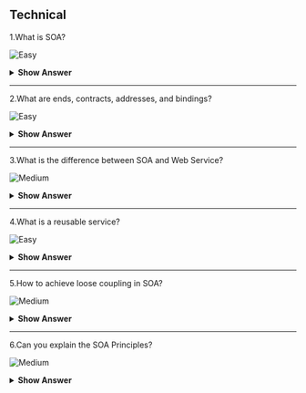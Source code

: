 ## Technical

1.What is SOA?

![Easy](https://raw.githubusercontent.com/revaturelabs/interviewquestions/aef8eff919a3b083089641381ed9a9101ed21fba/ComplexityTags/simple%20(2).svg)

<details markdown="1"> <summary> <b> Show Answer </b> </summary>

<blockquote markdown="1"> 

SOA is an architecture for building applications using reusable, interoperable services which have well-defined business functionalities and can be orchestrated to achieve a specific functionality by utilizing them together.

</blockquote>

</details>

---

2.What are ends, contracts, addresses, and bindings?

![Easy](https://raw.githubusercontent.com/revaturelabs/interviewquestions/aef8eff919a3b083089641381ed9a9101ed21fba/ComplexityTags/simple%20(2).svg)

<details markdown="1"> <summary> <b> Show Answer </b> </summary>

<blockquote markdown="1"> 

- The service can be made available to clients from different ends.All these services must be exposed through one of these ends.

The end will consist of the following:

- **Contract**: It is an agreement that is agreed upon between two parties.It defines how clients are expected to communicate.It specifies the different parameters and returns values that are to be used.
- **Address**: This specifies where a user can find a service.There is an address URL that points to the location of services.
- **Binding**: This determines how to access the end.It specifies the process for communication and how it is to be done.

</blockquote>

</details>

---

3.What is the difference between SOA and Web Service?

![Medium](https://raw.githubusercontent.com/revaturelabs/interviewquestions/aef8eff919a3b083089641381ed9a9101ed21fba/ComplexityTags/Medium%20(2).svg)

<details markdown="1"> <summary> <b> Show Answer </b> </summary>

<blockquote markdown="1"> 

Service Oriented Architecture, as the name says is an architectural concept which focuses on having different services communicating with each other to carry out a bigger job.

Thus, a web service is a basic building block in an SOA.When multiple services are combined, we have an application that falls under SOA.

The best example would be any big application which uses Amazon Web Services where you have distinct server instances for your business logic, data hosting and load-balancing requests.Each instance provides its own unique service like load balancer distributes load, and business logic transforms user input and processes it with its logic which in turn provides this transformed data to the database instance for storing.

</blockquote>

</details>

---

4.What is a reusable service?

![Easy](https://raw.githubusercontent.com/revaturelabs/interviewquestions/aef8eff919a3b083089641381ed9a9101ed21fba/ComplexityTags/simple%20(2).svg)

<details markdown="1"> <summary> <b> Show Answer </b> </summary>

<blockquote markdown="1"> 

It is an autonomous, reusable, discoverable, stateless functionality that has the necessary granularity, and can be part of a composite application or a composite service.A reusable service should be identified with a business activity described by the service specifications (design-time contract).

</blockquote>

</details>

---

5.How to achieve loose coupling in SOA? 

![Medium](https://raw.githubusercontent.com/revaturelabs/interviewquestions/aef8eff919a3b083089641381ed9a9101ed21fba/ComplexityTags/Medium%20(2).svg)

<details markdown="1"> <summary> <b> Show Answer </b> </summary>

<blockquote markdown="1"> 

- To achieve loose coupling, you can use a service interface like WSDL for a SOAP web service.To limit the dependency, we can hide the service implementation from the consumer.
- Loose coupling can be handled by encapsulating different functionalities in a way which it will limit the impact of changes to the implementation of different service interfaces.
- We may even have to change the interface and manage versioning without impacting the customers.Also, one can manage multiple security constraints, multiple means of transport, and other specifications.

</blockquote>

</details>

---

6.Can you explain the SOA Principles?

![Medium](https://raw.githubusercontent.com/revaturelabs/interviewquestions/aef8eff919a3b083089641381ed9a9101ed21fba/ComplexityTags/Medium%20(2).svg)

<details markdown="1"> <summary> <b> Show Answer </b> </summary>

<blockquote markdown="1">

**Standardized service contract**: Services adhere to a communications agreement, as defined collectively by one or more service-description documents.

**Service loose coupling**: Services maintain a relationship that minimizes dependencies and only requires that they maintain an awareness of each other.

**Service abstraction**: Beyond descriptions in the service contract, services hide logic from the outside world.

**Service reusability**: Logic is divided into services with the intention of promoting reuse.

**Service autonomy**: Services have control over the logic they encapsulate.

**Service statelessness**: Services minimize resource consumption by deferring the management of state information when necessary.

**Service discoverability**: Services are supplemented with communicative metadata by which they can be effectively discovered and interpreted.

**Service composability**: Services are effective composition participants, regardless of the size and complexity of the composition.

</blockquote>

</details>

